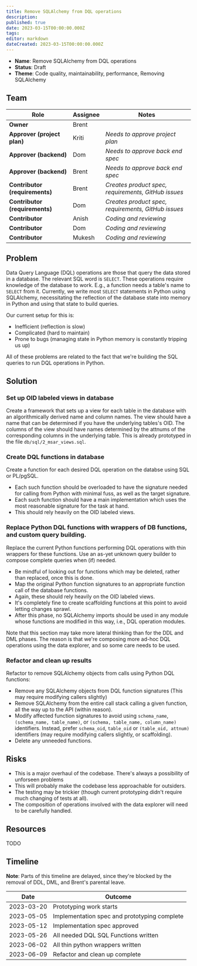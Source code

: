 ```yaml
---
title: Remove SQLAlchemy from DQL operations
description: 
published: true
date: 2023-03-15T00:00:00.000Z
tags: 
editor: markdown
dateCreated: 2023-03-15T00:00:00.000Z
---
```


- **Name**: Remove SQLAlchemy from DQL operations
- **Status**: Draft
- **Theme**: Code quality, maintainability, performance, Removing SQLAlchemy

## Team

| Role                           | Assignee | Notes                                               |
|--------------------------------|----------|-----------------------------------------------------|
| **Owner**                      | Brent    |                                                     |
| **Approver (project plan)**    | Kriti    | *Needs to approve project plan*                     |
| **Approver (backend)**         | Dom      | *Needs to approve back end spec*                    |
| **Approver (backend)**         | Brent    | *Needs to approve back end spec*                    |
| **Contributor (requirements)** | Brent    | *Creates product spec, requirements, GitHub issues* |
| **Contributor (requirements)** | Dom      | *Creates product spec, requirements, GitHub issues* |
| **Contributor**                | Anish    | *Coding and reviewing*                              |
| **Contributor**                | Dom      | *Coding and reviewing*                              |
| **Contributor**                | Mukesh   | *Coding and reviewing*                              |

## Problem

Data Query Language (DQL) operations are those that query the data stored in a database. The relevant SQL word is `SELECT`. These operations require knowledge of the database to work. E.g., a function needs a table's name to `SELECT` from it. Currently, we write most `SELECT` statements in Python using SQLAlchemy, necessitating the reflection of the database state into memory in Python and using that state to build queries.

Our current setup for this is:
- Inefficient (reflection is slow)
- Complicated (hard to maintain)
- Prone to bugs (managing state in Python memory is constantly tripping us up)

All of these problems are related to the fact that we're building the SQL queries to run DQL operations in Python.

## Solution

### Set up OID labeled views in database
Create a framework that sets up a view for each table in the database with an algorithmically derived name and column names. The view should have a name that can be determined if you have the underlying tables's OID. The columns of the view should have names determined by the attnums of the corresponding columns in the underlying table. This is already prototyped in the file `db/sql/2_msar_views.sql`.

### Create DQL functions in database
Create a function for each desired DQL operation on the databse using SQL or PL/pgSQL.
- Each such function should be overloaded to have the signature needed for calling from Python with minimal fuss, as well as the target signature.
- Each such function should have a main implementation which uses the most reasonable signature for the task at hand.
- This should rely heavily on the OID labeled views.

### Replace Python DQL functions with wrappers of DB functions, and custom query building.
Replace the current Python functions performing DQL operations with thin wrappers for these functions. Use an as-yet unknown query builder to compose complete queries when (if) needed.
- Be mindful of looking out for functions which may be deleted, rather than replaced, once this is done.
- Map the original Python function signatures to an appropriate function call of the database functions.
- Again, these should rely heavily on the OID labeled views.
- It's completely fine to create scaffolding functions at this point to avoid letting changes sprawl.
- After this phase, no SQLAlchemy imports should be used in any module whose functions are modified in this way, i.e., DQL operation modules.

Note that this section may take more lateral thinking than for the DDL and DML phases. The reason is that we're composing more ad-hoc DQL operations using the data explorer, and so some care needs to be used.

### Refactor and clean up results
Refactor to remove SQLAlchemy objects from calls using Python DQL functions:
- Remove any SQLAlchemy objects from DQL function signatures (This may require modifying callers slightly)
- Remove SQLAlchemy from the entire call stack calling a given function, all the way up to the API (within reason).
- Modify affected function signatures to avoid using `schema_name`, `(schema_name, table_name)`, or `(schema, table_name, column_name)` identifiers. Instead, prefer `schema_oid`, `table_oid` or `(table_oid, attnum)` identifiers (may require modifying callers slightly, or scaffolding).
- Delete any unneeded functions.

## Risks

- This is a major overhaul of the codebase. There's always a possibility of unforseen problems
- This will probably make the codebase less approachable for outsiders.
- The testing may be trickier (though current prototyping didn't require much changing of tests at all).
- The composition of operations involved with the data explorer will need to be carefully handled.

## Resources

TODO

## Timeline

**Note**: Parts of this timeline are delayed, since they're blocked by the removal of DDL, DML, and Brent's parental leave.

| Date       | Outcome                                      |
|------------|----------------------------------------------|
| 2023-03-20 | Prototyping work starts                      |
| 2023-05-05 | Implementation spec and prototyping complete |
| 2023-05-12 | Implementation spec approved                 |
| 2023-05-26 | All needed DQL SQL Functions written         |
| 2023-06-02 | All thin python wrappers written             |
| 2023-06-09 | Refactor and clean up complete               |
